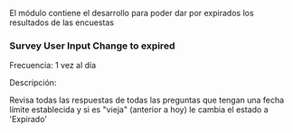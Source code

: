 El módulo contiene el desarrollo para poder dar por expirados los resultados de las encuestas

### Survey User Input Change to expired 

Frecuencia: 1 vez al día

Descripción: 

Revisa todas las respuestas de todas las preguntas que tengan una fecha límite establecida y si es "vieja" (anterior a hoy) le cambia el estado a 'Expirado'
